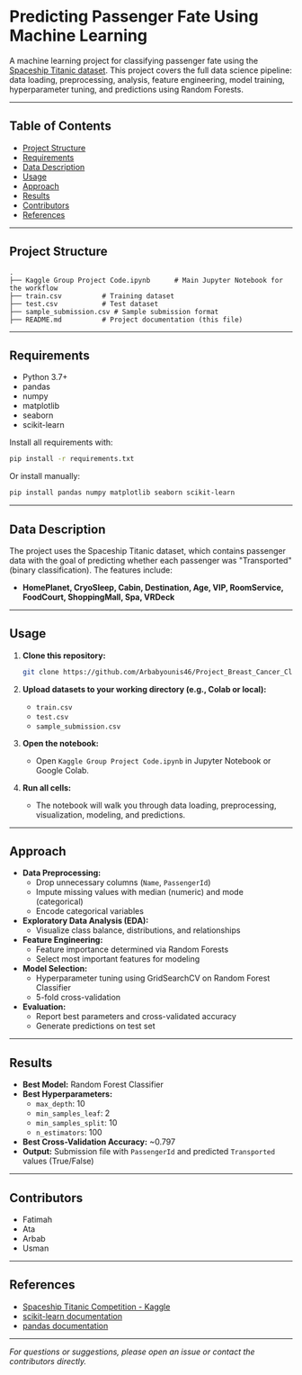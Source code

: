 
# Predicting Passenger Fate Using Machine Learning

A machine learning project for classifying passenger fate using the [Spaceship Titanic dataset](https://www.kaggle.com/competitions/spaceship-titanic/data). This project covers the full data science pipeline: data loading, preprocessing, analysis, feature engineering, model training, hyperparameter tuning, and predictions using Random Forests.

---

## Table of Contents

- [Project Structure](#project-structure)
- [Requirements](#requirements)
- [Data Description](#data-description)
- [Usage](#usage)
- [Approach](#approach)
- [Results](#results)
- [Contributors](#contributors)
- [References](#references)

---

## Project Structure

```
.
├── Kaggle Group Project Code.ipynb      # Main Jupyter Notebook for the workflow
├── train.csv          # Training dataset
├── test.csv           # Test dataset
├── sample_submission.csv # Sample submission format
├── README.md          # Project documentation (this file)
```

---

## Requirements

- Python 3.7+
- pandas
- numpy
- matplotlib
- seaborn
- scikit-learn

Install all requirements with:

```bash
pip install -r requirements.txt
```

Or install manually:

```bash
pip install pandas numpy matplotlib seaborn scikit-learn
```

---

## Data Description

The project uses the Spaceship Titanic dataset, which contains passenger data with the goal of predicting whether each passenger was "Transported" (binary classification). The features include:

- **HomePlanet, CryoSleep, Cabin, Destination, Age, VIP, RoomService, FoodCourt, ShoppingMall, Spa, VRDeck**

---

## Usage

1. **Clone this repository:**
   ```bash
   git clone https://github.com/Arbabyounis46/Project_Breast_Cancer_Classification.git](https://github.com/Kaggle-group-project-presentation/Kaggle-Group-Project-12-Random-Forest
   ```

2. **Upload datasets to your working directory (e.g., Colab or local):**
   - `train.csv`
   - `test.csv`
   - `sample_submission.csv`

3. **Open the notebook:**
   - Open `Kaggle Group Project Code.ipynb` in Jupyter Notebook or Google Colab.

4. **Run all cells:**
   - The notebook will walk you through data loading, preprocessing, visualization, modeling, and predictions.

---

## Approach

- **Data Preprocessing:**  
  - Drop unnecessary columns (`Name`, `PassengerId`)
  - Impute missing values with median (numeric) and mode (categorical)
  - Encode categorical variables
- **Exploratory Data Analysis (EDA):**
  - Visualize class balance, distributions, and relationships
- **Feature Engineering:**  
  - Feature importance determined via Random Forests
  - Select most important features for modeling
- **Model Selection:**  
  - Hyperparameter tuning using GridSearchCV on Random Forest Classifier
  - 5-fold cross-validation
- **Evaluation:**  
  - Report best parameters and cross-validated accuracy
  - Generate predictions on test set

---

## Results

- **Best Model:** Random Forest Classifier
- **Best Hyperparameters:**  
  - `max_depth`: 10  
  - `min_samples_leaf`: 2  
  - `min_samples_split`: 10  
  - `n_estimators`: 100
- **Best Cross-Validation Accuracy:** ~0.797
- **Output:** Submission file with `PassengerId` and predicted `Transported` values (True/False)

---

## Contributors

- Fatimah
- Ata
- Arbab
- Usman

---

## References

- [Spaceship Titanic Competition - Kaggle](https://www.kaggle.com/competitions/spaceship-titanic)
- [scikit-learn documentation](https://scikit-learn.org/stable/)
- [pandas documentation](https://pandas.pydata.org/)

---

*For questions or suggestions, please open an issue or contact the contributors directly.*

